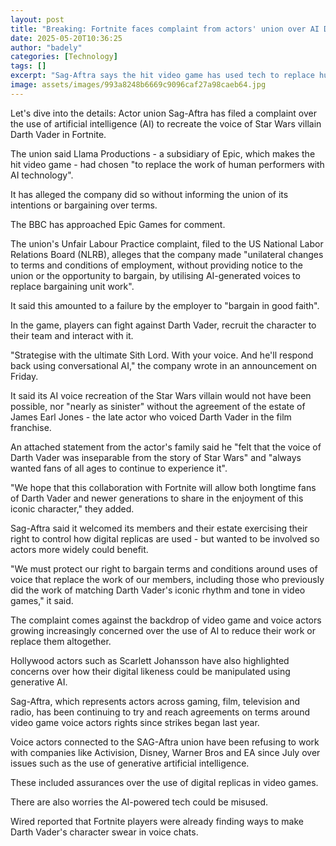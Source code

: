 ```yaml
---
layout: post
title: "Breaking: Fortnite faces complaint from actors' union over AI Darth Vader"
date: 2025-05-20T10:36:25
author: "badely"
categories: [Technology]
tags: []
excerpt: "Sag-Aftra says the hit video game has used tech to replace human performers."
image: assets/images/993a8248b6669c9096caf27a98caeb64.jpg
---
```


Let's dive into the details: Actor union Sag-Aftra has filed a complaint over the use of artificial intelligence (AI) to recreate the voice of Star Wars villain Darth Vader in Fortnite.

The union said Llama Productions - a subsidiary of Epic, which makes the hit video game - had chosen "to replace the work of human performers with AI technology".

It has alleged the company did so without informing the union of its intentions or bargaining over terms.

The BBC has approached Epic Games for comment.

The union's Unfair Labour Practice complaint, filed to the US National Labor Relations Board (NLRB), alleges that the company made "unilateral changes to terms and conditions of employment, without providing notice to the union or the opportunity to bargain, by utilising AI-generated voices to replace bargaining unit work".

It said this amounted to a failure by the employer to "bargain in good faith".

In the game, players can fight against Darth Vader, recruit the character to their team and interact with it.

"Strategise with the ultimate Sith Lord. With your voice. And he'll respond back using conversational AI," the company wrote in an announcement on Friday.

It said its AI voice recreation of the Star Wars villain would not have been possible, nor "nearly as sinister" without the agreement of the estate of James Earl Jones - the late actor who voiced Darth Vader in the film franchise.

An attached statement from the actor's family said he "felt that the voice of Darth Vader was inseparable from the story of Star Wars" and "always wanted fans of all ages to continue to experience it".

"We hope that this collaboration with Fortnite will allow both longtime fans of Darth Vader and newer generations to share in the enjoyment of this iconic character," they added.

Sag-Aftra said it welcomed its members and their estate exercising their right to control how digital replicas are used - but wanted to be involved so actors more widely could benefit.

"We must protect our right to bargain terms and conditions around uses of voice that replace the work of our members, including those who previously did the work of matching Darth Vader's iconic rhythm and tone in video games," it said.

The complaint comes against the backdrop of video game and voice actors growing increasingly concerned over the use of AI to reduce their work or replace them altogether.

Hollywood actors such as Scarlett Johansson have also highlighted concerns over how their digital likeness could be manipulated using generative AI.

Sag-Aftra, which represents actors across gaming, film, television and radio, has been continuing to try and reach agreements on terms around video game voice actors rights since strikes began last year.

Voice actors connected to the SAG-Aftra union have been refusing to work with companies like Activision, Disney, Warner Bros and EA since July over issues such as the use of generative artificial intelligence.

These included assurances over the use of digital replicas in video games.

There are also worries the AI-powered tech could be misused.

Wired reported that Fortnite players were already finding ways to make Darth Vader's character swear in voice chats.

